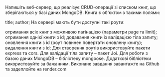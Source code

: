 Напишіть веб-сервер, що реалізує CRUD-операції зі списком книг, що зберігаються у базі даних MongoDB. Книга є об'єктом з такими полями:

title;
author;
На сервері мають бути доступні такі роути:

отримання всіх книг з можливою пагінацією (параметри page та limit);
отримання однієї книги з id;
додавання книги із валідацією тіла запиту;
оновлення книги з id (роут повинен повертати оновлену книгу);
видалення книги з id;
Для створення роутів використовуйте пакети express та cors. Для валідації тіла запиту – пакет Joi. Для роботи з базою даних MongoDB – бібліотеку mongoose. Додаткові бібліотеки використовуйте за бажанням. Виконане завдання завантажте на Github та задеплойте на render.com